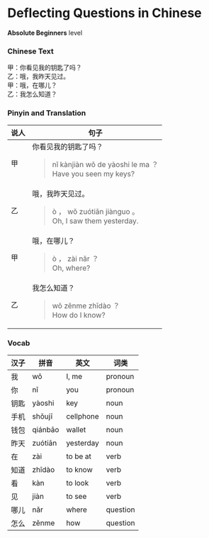 # Deflecting Questions in Chinese
**Absolute Beginners** level
### Chinese Text
甲：你看见我的钥匙了吗？<br />乙：哦，我昨天见过。<br />甲：哦，在哪儿？<br />乙：我怎么知道？

### Pinyin and Translation
|说人|句子|
|----|----|
|甲|你看见我的钥匙了吗？<blockquote>nǐ kànjiàn wǒ de yàoshi le ma ？<br />Have you seen my keys?</blockquote>|
|乙|哦，我昨天见过。<blockquote>ò ， wǒ zuótiān jiànguo 。<br />Oh, I saw them yesterday.</blockquote>|
|甲|哦，在哪儿？<blockquote>ò ， zài nǎr ？<br />Oh, where?</blockquote>|
|乙|我怎么知道？<blockquote>wǒ zěnme zhīdào ？<br />How do I know?</blockquote>|
### Vocab
|汉子|拼音|英文|词类|
|----|----|----|----|
|我|wǒ|I, me|pronoun|
|你|nǐ|you|pronoun|
|钥匙|yàoshi|key|noun|
|手机|shǒujī|cellphone|noun|
|钱包|qiánbāo|wallet|noun|
|昨天|zuótiān|yesterday|noun|
|在|zài|to be at|verb|
|知道|zhīdào|to know|verb|
|看|kàn|to look|verb|
|见|jiàn|to see|verb|
|哪儿|nǎr|where|question|
|怎么|zěnme|how|question|